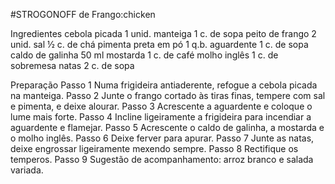 

#STROGONOFF de Frango:chicken

 Ingredientes
cebola picada
1 unid.
manteiga
1 c. de sopa
peito de frango
2 unid.
sal
½ c. de chá
pimenta preta em pó
1 q.b.
aguardente
1 c. de sopa
caldo de galinha
50 ml
mostarda
1 c. de café
molho inglês
1 c. de sobremesa
natas
2 c. de sopa



Preparação
Passo 1
Numa frigideira antiaderente, refogue a cebola picada na manteiga.
Passo 2
Junte o frango cortado às tiras finas, tempere com sal e pimenta, e deixe alourar.
Passo 3
Acrescente a aguardente e coloque o lume mais forte.
Passo 4
Incline ligeiramente a frigideira para incendiar a aguardente e flamejar.
Passo 5
Acrescente o caldo de galinha, a mostarda e o molho inglês.
Passo 6
Deixe ferver para apurar.
Passo 7
Junte as natas, deixe engrossar ligeiramente mexendo sempre.
Passo 8
Rectifique os temperos.
Passo 9
Sugestão de acompanhamento: arroz branco e salada variada.


